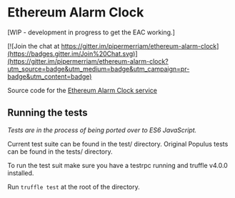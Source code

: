 # Ethereum Alarm Clock

[WIP - development in progress to get the EAC working.]

[![Join the chat at https://gitter.im/pipermerriam/ethereum-alarm-clock](https://badges.gitter.im/Join%20Chat.svg)](https://gitter.im/pipermerriam/ethereum-alarm-clock?utm_source=badge&utm_medium=badge&utm_campaign=pr-badge&utm_content=badge)

Source code for the [Ethereum Alarm Clock service](http://www.ethereum-alarm-clock.com/)


## Running the tests

_Tests are in the process of being ported over to ES6 JavaScript._

Current test suite can be found in the test/ directory. Original Populus tests can be found in the tests/ directory.

To run the test suit make sure you have a testrpc running and truffle v4.0.0 installed.

Run `truffle test` at the root of the directory.
